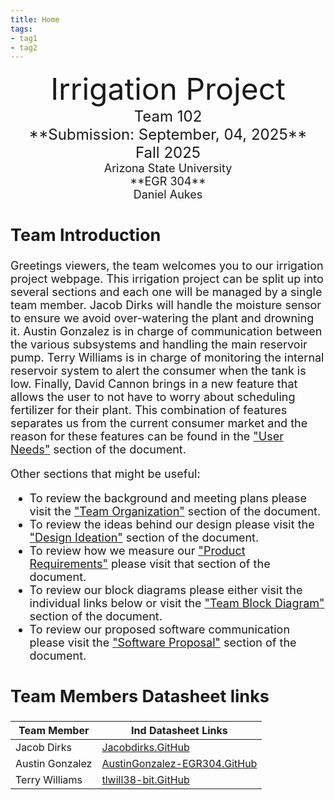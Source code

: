```yaml
---
title: Home
tags:
- tag1
- tag2
---
```

<center>
<font size="8">Irrigation Project<br>
<font size="5">Team 102<br>
**Submission: September, 04, 2025**<br>
Fall 2025<br>
<font size="4">Arizona State University<br>
**EGR 304**<br>
Daniel Aukes <br>
  
</center>

## **Team Introduction**

Greetings viewers, the team welcomes you to our irrigation project webpage. This irrigation project can be split up into several sections and each one will be managed by a single team member. Jacob Dirks will handle the moisture sensor to ensure we avoid over-watering the plant and drowning it. Austin Gonzalez is in charge of communication between the various subsystems and handling the main reservoir pump. Terry Williams is in charge of monitoring the internal reservoir system to alert the consumer when the tank is low. Finally, David Cannon brings in a new feature that allows the user to not have to worry about scheduling fertilizer for their plant. This combination of features separates us from the current consumer market and the reason for these features can be found in the ["User Needs"](https://egr304-2025-f-102.github.io/03-User-Needs-and%20Benchmarking/) section of the document.

Other sections that might be useful:

* To review the background and meeting plans please visit the ["Team Organization"](https://egr304-2025-f-102.github.io/02-Team-Organization/) section of the document.
* To review the ideas behind our design please visit the ["Design Ideation"](https://egr304-2025-f-102.github.io/05-design-ideation/) section of the document.
* To review how we measure our ["Product Requirements"](https://egr304-2025-f-102.github.io/04-Product-Requirements/) please visit that section of the document.
* To review our block diagrams please either visit the individual links below or visit the ["Team Block Diagram"](https://egr304-2025-f-102.github.io/06-team-block-diagram/) section of the document.
* To review our proposed software communication please visit the ["Software Proposal"](https://egr304-2025-f-102.github.io/07-Software%20Proposal/) section of the document.

<!-- so we can remove the added pieces of this introduction  - Edits here include linking to individual data sheets and team introduction (help figuring out what that means)
Edits for the team are based in App-team-org.md under docs - Appendix. and there will be other comments there -->

<!--                                                                            Goodness We need to update team Introduction SPECIFICALLY Here!!!

> This will be updated as part of the preparation for the External Review.<br>
>    ***We need to update this section to include our team introduction** <br>
>    - Good news is that as I, Jacob Dirks, am editing these points that they
>           simple pattern is easy to match.<br>
>    - Secondarily, it seems that Appendix - App-Team-org.md is in need of updates.<br>
>  <t>   - Team organization, (what is our project?),
>    - This needs to be updated to reflect a team introduction.<br>
>    - Content should also help an unfamiliar reader navigate to areas of interest. -->

## **Team Members Datasheet links**

| **Team Member**        |**Ind Datasheet Links** |
| ---------------------- | -----------------------|
| Jacob Dirks            | [Jacobdirks.GitHub](https://github.com/JacobDirks/JacobDirks.github.io) |
| Austin Gonzalez        | [AustinGonzalez-EGR304.GitHub](https://austingonzalez-egr304.github.io/) |
| Terry Williams         |[tlwill38-bit.GitHub](https://tlwill38-bit.github.io/) |
